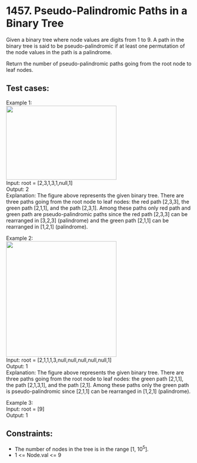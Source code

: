 # 1457. Pseudo-Palindromic Paths in a Binary Tree

Given a binary tree where node values are digits from 1 to 9. A path in the binary tree is said to be pseudo-palindromic if at least one permutation of the node values in the path is a palindrome.

Return the number of pseudo-palindromic paths going from the root node to leaf nodes.

## Test cases:

Example 1: \
<img alt="" src="https://assets.leetcode.com/uploads/2020/05/06/palindromic_paths_1.png" style="width: 300px; height: 201px;"> \
Input: root = [2,3,1,3,1,null,1] \
Output: 2 \
Explanation: The figure above represents the given binary tree. There are three paths going from the root node to leaf nodes: the red path [2,3,3], the green path [2,1,1], and the path [2,3,1]. Among these paths only red path and green path are pseudo-palindromic paths since the red path [2,3,3] can be rearranged in [3,2,3] (palindrome) and the green path [2,1,1] can be rearranged in [1,2,1] (palindrome).

Example 2: \
<img alt="" src="https://assets.leetcode.com/uploads/2020/05/07/palindromic_paths_2.png" style="width: 300px; height: 314px;"> \
Input: root = [2,1,1,1,3,null,null,null,null,null,1] \
Output: 1 \
Explanation: The figure above represents the given binary tree. There are three paths going from the root node to leaf nodes: the green path [2,1,1], the path [2,1,3,1], and the path [2,1]. Among these paths only the green path is pseudo-palindromic since [2,1,1] can be rearranged in [1,2,1] (palindrome).

Example 3: \
Input: root = [9] \
Output: 1

## Constraints:

- The number of nodes in the tree is in the range [1, 10<sup>5</sup>].
- 1 <= Node.val <= 9
